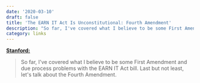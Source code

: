 ```yaml
---
date: '2020-03-10'
draft: false
title: 'The EARN IT Act Is Unconstitutional: Fourth Amendment'
description: "So far, I've covered what I believe to be some First Amendment and due process problems with the EARN IT Act bill. Last but not least, let's talk about the Fourth Amendment."
category: links
---
```


**[Stanford:](https://cyberlaw.stanford.edu/blog/2020/03/earn-it-act-unconstitutional-fourth-amendment)**

> So far, I've covered what I believe to be some First Amendment and due process problems with the EARN IT Act bill. Last but not least, let's talk about the Fourth Amendment.<!-- excerpt -->
